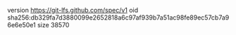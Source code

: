 version https://git-lfs.github.com/spec/v1
oid sha256:db329fa7d3880099e2652818a6c97af939b7a51ac98fe89ec57cb7a96e6e50e1
size 38570
